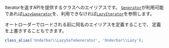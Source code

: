 Iteratorを返すAPIを提供するクラスへのエイリアスです。
[`Generator`](http://php.net/manual/ja/class.generator.php)が利用可能であれば[`LazyGenerator`](#LazyGenerator)を、利用できなければ[`LazyIterator`](#LazyIterator)を参照します。

オートローダーでロードされる前に同名のエイリアスを定義することで、
定義を上書きすることもできます。

```php
class_alias('Underbar\\LazySafeGenerator', 'Underbar\\Lazy');
```
